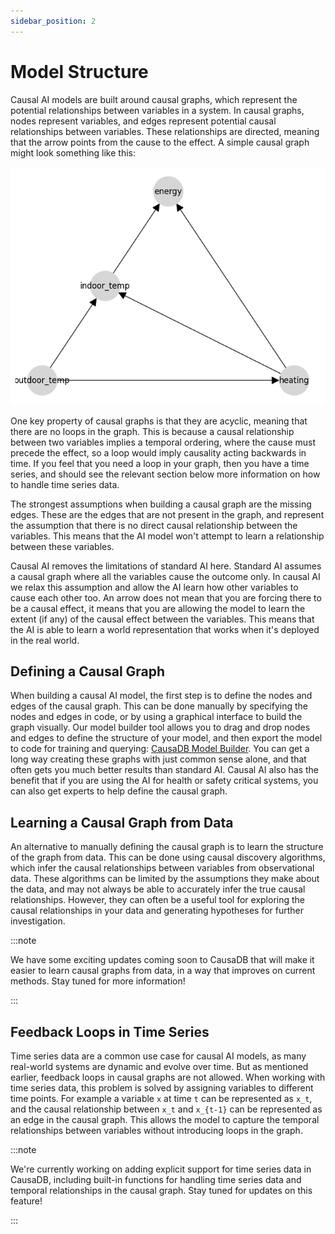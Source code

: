 ```yaml
---
sidebar_position: 2
---
```


# Model Structure

Causal AI models are built around causal graphs, which represent the potential relationships between variables in a system. In causal graphs, nodes represent variables, and edges represent potential causal relationships between variables. These relationships are directed, meaning that the arrow points from the cause to the effect. A simple causal graph might look something like this:

<!-- Image of a causal graph -->
![Causal Graph](causadb_quickstart_8_0.png)

One key property of causal graphs is that they are acyclic, meaning that there are no loops in the graph. This is because a causal relationship between two variables implies a temporal ordering, where the cause must precede the effect, so a loop would imply causality acting backwards in time. If you feel that you need a loop in your graph, then you have a time series, and should see the relevant section below more information on how to handle time series data.

The strongest assumptions when building a causal graph are the missing edges. These are the edges that are not present in the graph, and represent the assumption that there is no direct causal relationship between the variables. This means that the AI model won't attempt to learn a relationship between these variables.

Causal AI removes the limitations of standard AI here. Standard AI assumes a causal graph where all the variables cause the outcome only. In causal AI we relax this assumption and allow the AI learn how other variables to cause each other too. An arrow does not mean that you are forcing there to be a causal effect, it means that you are allowing the model to learn the extent (if any) of the causal effect between the variables. This means that the AI is able to learn a world representation that works when it's deployed in the real world.

## Defining a Causal Graph

When building a causal AI model, the first step is to define the nodes and edges of the causal graph. This can be done manually by specifying the nodes and edges in code, or by using a graphical interface to build the graph visually. Our model builder tool allows you to drag and drop nodes and edges to define the structure of your model, and then export the model to code for training and querying: [CausaDB Model Builder](https://builder.causadb.com). You can get a long way creating these graphs with just common sense alone, and that often gets you much better results than standard AI. Causal AI also has the benefit that if you are using the AI for health or safety critical systems, you can also get experts to help define the causal graph.

## Learning a Causal Graph from Data

An alternative to manually defining the causal graph is to learn the structure of the graph from data. This can be done using causal discovery algorithms, which infer the causal relationships between variables from observational data. These algorithms can be limited by the assumptions they make about the data, and may not always be able to accurately infer the true causal relationships. However, they can often be a useful tool for exploring the causal relationships in your data and generating hypotheses for further investigation.

:::note

We have some exciting updates coming soon to CausaDB that will make it easier to learn causal graphs from data, in a way that improves on current methods. Stay tuned for more information!

:::

## Feedback Loops in Time Series

Time series data are a common use case for causal AI models, as many real-world systems are dynamic and evolve over time. But as mentioned earlier, feedback loops in causal graphs are not allowed. When working with time series data, this problem is solved by assigning variables to different time points. For example a variable `x` at time `t` can be represented as `x_t`, and the causal relationship between `x_t` and `x_{t-1}` can be represented as an edge in the causal graph. This allows the model to capture the temporal relationships between variables without introducing loops in the graph.

:::note

We're currently working on adding explicit support for time series data in CausaDB, including built-in functions for handling time series data and temporal relationships in the causal graph. Stay tuned for updates on this feature!

:::